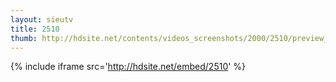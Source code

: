 ```yaml
---
layout: sieutv
title: 2510
thumb: http://hdsite.net/contents/videos_screenshots/2000/2510/preview_360p.mp4.jpg
---
```

{% include iframe src='http://hdsite.net/embed/2510' %}
 

